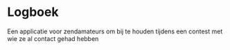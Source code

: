 Logboek
=======
Een applicatie voor zendamateurs om bij te houden tijdens een contest met wie ze al contact gehad hebben
